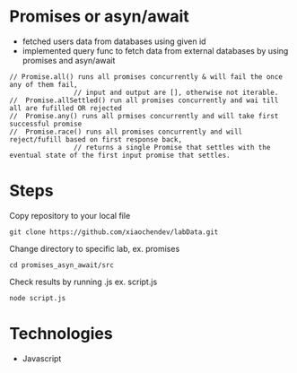 # Promises or asyn/await 
- fetched users data from databases using given id
- implemented query func to fetch data from external databases by using promises and asyn/await

```
// Promise.all() runs all promises concurrently & will fail the once any of them fail, 
                // input and output are [], otherwise not iterable.
//  Promise.allSettled() run all promises concurrently and wai till all are fufilled OR rejected
//  Promise.any() runs all prmises concurrently and will take first successful promise
//  Promise.race() runs all promises concurrently and will reject/fufill based on first response back, 
                // returns a single Promise that settles with the eventual state of the first input promise that settles. 
```

# Steps
Copy repository to your local file

```
git clone https://github.com/xiaochendev/labData.git
```

Change directory to specific lab, ex. promises
```
cd promises_asyn_await/src
```

Check results by running .js ex. script.js 
```
node script.js
```


# Technologies
- Javascript
